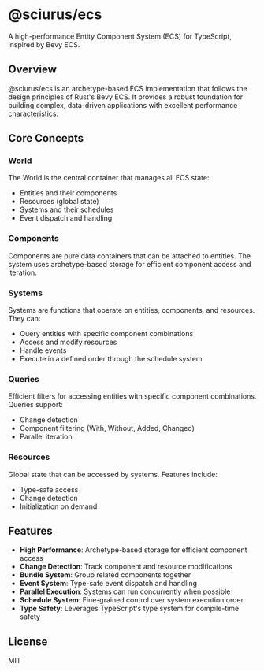 # @sciurus/ecs

A high-performance Entity Component System (ECS) for TypeScript, inspired by Bevy ECS.

## Overview

@sciurus/ecs is an archetype-based ECS implementation that follows the design principles of Rust's Bevy ECS. It provides a robust foundation for building complex, data-driven applications with excellent performance characteristics.

## Core Concepts

### World

The World is the central container that manages all ECS state:
- Entities and their components
- Resources (global state)
- Systems and their schedules
- Event dispatch and handling

### Components

Components are pure data containers that can be attached to entities. The system uses archetype-based storage for efficient component access and iteration.

### Systems

Systems are functions that operate on entities, components, and resources. They can:
- Query entities with specific component combinations
- Access and modify resources
- Handle events
- Execute in a defined order through the schedule system

### Queries

Efficient filters for accessing entities with specific component combinations. Queries support:
- Change detection
- Component filtering (With, Without, Added, Changed)
- Parallel iteration

### Resources

Global state that can be accessed by systems. Features include:
- Type-safe access
- Change detection
- Initialization on demand

## Features

- **High Performance**: Archetype-based storage for efficient component access
- **Change Detection**: Track component and resource modifications
- **Bundle System**: Group related components together
- **Event System**: Type-safe event dispatch and handling
- **Parallel Execution**: Systems can run concurrently when possible
- **Schedule System**: Fine-grained control over system execution order
- **Type Safety**: Leverages TypeScript's type system for compile-time safety

## License

MIT
